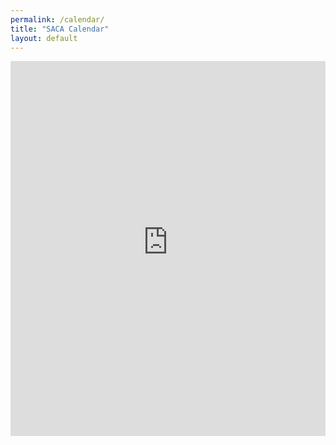 ```yaml
---
permalink: /calendar/
title: "SACA Calendar"
layout: default
---
```


<iframe id="open-web-calendar" 
    style="background:url('https://raw.githubusercontent.com/niccokunzmann/open-web-calendar/master/static/img/loaders/circular-loader.gif') center center no-repeat;"
    src="http://saca-calendar.herokuapp.com/calendar.ics"
    sandbox="allow-scripts allow-same-origin allow-top-navigation"
    allowTransparency="true" scrolling="no" 
    frameborder="0" height="600px" width="100%"></iframe>

<style>
.center {
  display: block;
  margin-left: auto;
  margin-right: auto;
  align-content: center;
}
</style>